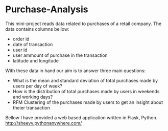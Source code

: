 # Purchase-Analysis
This mini-project reads data related to purchases of a retail company. The data contains columns bellow:
* order id
* date of transaction
* user id
* user ammount of purchase in the transaction
* latitude and longitude

With these data in hand our aim is to answer three main questions:
+ What is the mean and standard deviation of total purchases made by users per day of week?
+ How is the distribution of total purchases made by users in weekends and working days?
+ RFM Clustering of the purchases made by users to get an insight about theier transaction

Bellow I have provided a web based application written in Flask, Python.
<http://sheevv.pythonanywhere.com/>
